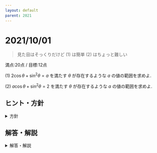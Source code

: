 ```yaml
---
layout: default
parent: 2021
---
```


# 2021/10/01

> 見た目はそっくりだけど (1) は簡単 (2) はちょっと難しい

満点:20点 / 目標:12点

(1) $2 \cos \theta + \sin^2 \theta = a$ を満たす $\theta$ が存在するような $a$ の値の範囲を求めよ.

(2) $a \cos \theta + \sin^2 \theta = 2$ を満たす $\theta$ が存在するような $a$ の値の範囲を求めよ.

<div style="page-break-before:always"></div>

## ヒント・方針

<details markdown="1">
<summary>方針</summary>

- (1) キーワード: **定数分離**
    - 黄チャート 例題126(1)
- (2) 工夫して定数分離する(おすすめ) or 解の存在範囲の問題に帰着させる

</details>

<div style="page-break-before:always"></div>

## 解答・解説

<details markdown="1">
<summary>解答・解説</summary>

標準的な**定数分離**の問題です.

### 定数分離とは

方程式で, 文字定数を片側に集める変形のことをいいます.

関数のグラフと方程式の間には, 以下のような性質が成り立ちます.

> $y=f(x)$ のグラフと $y=a$ のグラフが共有点をもつ $\Leftrightarrow$ $x$ の方程式 $f(x)=a$ は実数解をもつ

そんないきなり言われても……と思ったかもしれませんが, みなさんはすでにこの性質を用いています.

> 【中学3年】  
> $y=x^2$ と $y=x+2$ の交点の座標を求めよ.

この問題は中学3年生のときにたくさん練習したと思います.

> $x$ の方程式 $x^2=x+2$ を解いて, $x=-1,\ 2$  
> $x=-1$ のとき $y=1$, $x=2$ のとき $y=4$  
> よって交点の座標は $(-1,\ 2),\ (2,\ 4)$

と解いていました. $x$ の方程式 $x^2=x+2$ を解くと, 交点の $x$ 座標が求まります.

> 【黄チャートIA 例題82】  
> $k$ は定数とする. 放物線 $y=x^2-2x+2k-4$ と $x$ 軸の共有点の個数を, $k$ の値によって場合分けして求めよ.

これを解くときに,

> $2$ 次方程式 $x^2-2x+2k-4=0$ の判別式を $D$ とする.

と書いていました. $x$ 軸とは, 直線 $y=0$ のことですから, 放物線 $y=x^2-2x+2k-4$ と直線 $y=0$ の交点の個数を求めればよいということです. だから, $x$ の方程式 $x^2-2x+2k-4=0$ を解きます.

そんなわけで, グラフの交点と方程式の解は関連性があることがわかると思います.

文字を含む方程式の解の個数を考えるとき, 「文字を含まないが複雑なグラフ」と「文字を含むが単純なグラフ」に分けて図を描けば, 簡単に解の個数がわかります.

定数分離のメリットは, **視覚的にわかる**ことです. グラフを目で見て確認できるので, ミスが減ります.

### 実際のグラフ

(1) は, すでに定数分離された形になっています. 左辺を $2$ 次関数にした後は, グラフを描いていつ交点をもつか考えましょう.

<div class="geogebra">
<iframe scrolling="no" title="定数分離1" src="https://www.geogebra.org/material/iframe/id/fa5xmazj/width/700/height/500/border/888888/sfsb/true/smb/false/stb/false/stbh/false/ai/false/asb/false/sri/false/rc/false/ld/false/sdz/false/ctl/false" width="700px" height="500px" style="border:0px;"> </iframe>
</div>

(2) は, 定数分離されていないので, 自力で分離します. すると, $y=t^2+1$ と $y=at$ のグラフを考えることになります. 曲線と直線がいつ接するかは見ただけではわからないので, 接するタイミングを別途確認します.

<div class="geogebra">
<iframe scrolling="no" title="定数分離2" src="https://www.geogebra.org/material/iframe/id/yfnfdxny/width/700/height/500/border/888888/sfsb/true/smb/false/stb/false/stbh/false/ai/false/asb/false/sri/false/rc/false/ld/false/sdz/false/ctl/false" width="700px" height="500px" style="border:0px;"> </iframe>
</div>

![](img/mathterro_20211001.jpg)

</details>